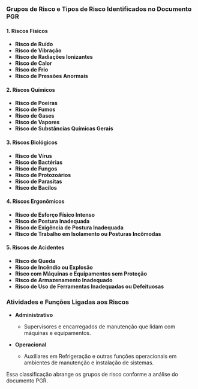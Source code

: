 ### Grupos de Risco e Tipos de Risco Identificados no Documento PGR

#### 1. Riscos Físicos
- **Risco de Ruído**
- **Risco de Vibração**
- **Risco de Radiações Ionizantes**
- **Risco de Calor**
- **Risco de Frio**
- **Risco de Pressões Anormais**

#### 2. Riscos Químicos
- **Risco de Poeiras**
- **Risco de Fumos**
- **Risco de Gases**
- **Risco de Vapores**
- **Risco de Substâncias Químicas Gerais**

#### 3. Riscos Biológicos
- **Risco de Vírus**
- **Risco de Bactérias**
- **Risco de Fungos**
- **Risco de Protozoários**
- **Risco de Parasitas**
- **Risco de Bacilos**

#### 4. Riscos Ergonômicos
- **Risco de Esforço Físico Intenso**
- **Risco de Postura Inadequada**
- **Risco de Exigência de Postura Inadequada**
- **Risco de Trabalho em Isolamento ou Posturas Incômodas**

#### 5. Riscos de Acidentes
- **Risco de Queda**
- **Risco de Incêndio ou Explosão**
- **Risco com Máquinas e Equipamentos sem Proteção**
- **Risco de Armazenamento Inadequado**
- **Risco de Uso de Ferramentas Inadequadas ou Defeituosas**

### Atividades e Funções Ligadas aos Riscos
- **Administrativo**
  - Supervisores e encarregados de manutenção que lidam com máquinas e equipamentos.
  
- **Operacional**
  - Auxiliares em Refrigeração e outras funções operacionais em ambientes de manutenção e instalação de sistemas.

Essa classificação abrange os grupos de risco conforme a análise do documento PGR.